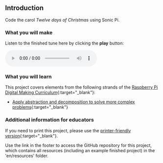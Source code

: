 ## Introduction

Code the carol _Twelve days of Christmas_ using Sonic Pi.

### What you will make

Listen to the finished tune here by clicking the **play** button:

<div id="audio-preview" class="pdf-hidden">

<audio controls preload>
  <source src="resources/12days.mp3" type="audio/mpeg">
Your browser does not support the <code>audio</code> element.
</audio>

</div>

### What you will learn

This project covers elements from the following strands of the [Raspberry Pi Digital Making Curriculum](http://rpf.io/curriculum){:target="_blank"}:

+ [Apply abstraction and decomposition to solve more complex problems](https://curriculum.raspberrypi.org/programming/developer/){:target="_blank"}

### Additional information for educators

If you need to print this project, please use the [printer-friendly version](https://projects.raspberrypi.org/en/projects/code-a-carol/print){:target="_blank"}.

Use the link in the footer to access the GitHub repository for this project, which contains all resources (including an example finished project) in the 'en/resources' folder.
